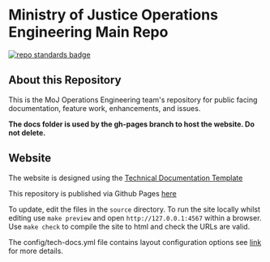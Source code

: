 # Ministry of Justice Operations Engineering Main Repo

[![repo standards badge](https://img.shields.io/badge/dynamic/json?color=blue&style=for-the-badge&logo=github&label=MoJ%20Compliant&query=%24.result&url=https%3A%2F%2Foperations-engineering-reports.cloud-platform.service.justice.gov.uk%2Fapi%2Fv1%2Fcompliant_public_repositories%2Foperations-engineering)](https://operations-engineering-reports.cloud-platform.service.justice.gov.uk/public-github-repositories.html#operations-engineering "Link to report")

## About this Repository

This is the MoJ Operations Engineering team's repository for public facing documentation, feature work, enhancements, and issues.

**The docs folder is used by the gh-pages branch to host the website. Do not delete.**

## Website

The website is designed using the [Technical Documentation Template](https://tdt-documentation.london.cloudapps.digital/)

This repository is published via Github Pages [here](https://ministryofjustice.github.io/operations-engineering/#moj-operations-engineering)

To update, edit the files in the `source` directory. To run the site locally whilst editing use `make preview` and open `http://127.0.0.1:4567` within a browser. Use `make check` to compile the site to html and check the URLs are valid.

The config/tech-docs.yml file contains layout configuration options see [link](https://tdt-documentation.london.cloudapps.digital/configure_project/global_configuration/) for more details.
